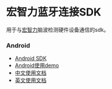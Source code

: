 # 宏智力蓝牙连接SDK

用于与[宏智力](http://www.macrotellect.com/)脑波检测硬件设备通信的sdk。

### Android

- [Android SDK](https://github.com/Macrotellect/BluetoothSDK/releases/download/1.0/MacrotellectLink_V1.0.jar)
- [Android使用demo](./Android/MacrotellectLinkDemo/)
- [中文使用文档](./Android/doc_AndroidSDK_cn.md)
- [英文使用文档](./Android/doc_AndroidSDK_en.md)

